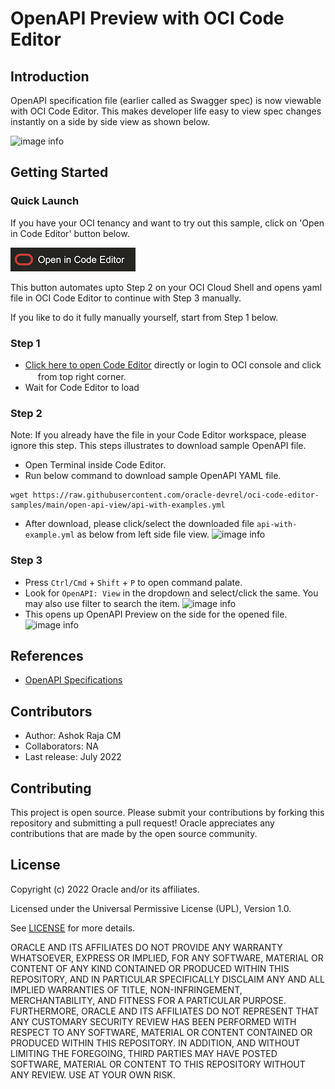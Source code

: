 # OpenAPI Preview with OCI Code Editor

## Introduction
OpenAPI specification file (earlier called as Swagger spec) is now viewable with OCI Code Editor. This makes developer life easy to view spec changes instantly on a side by side view as shown below.

![image info](./images/oci-ce-openapi-preview.png)

## Getting Started

### Quick Launch

If you have your OCI tenancy and want to try out this sample, click on 'Open in Code Editor' button below.

[<img src="https://raw.githubusercontent.com/oracle-devrel/oci-code-editor-samples/main/images/open-in-code-editor.png" />](https://cloud.oracle.com/?region=home&cs_repo_url=https://github.com/oracle-devrel/oci-code-editor-samples.git&cs_open_ce=true&cs_readme_path=open-api-view/api-with-examples.yml)

This button automates upto Step 2 on your OCI Cloud Shell and opens yaml file in OCI Code Editor to continue with Step 3 manually.

If you like to do it fully manually yourself, start from Step 1 below.

### Step 1
* [Click here to open Code Editor](https://cloud.oracle.com/?bdcstate=maximized&codeeditor=true) directly or login to OCI console and click  <img src="../images/oci-ce-icon.png" width="16" height="16" /> from top right corner.
* Wait for Code Editor to load

### Step 2
Note: If you already have the file in your Code Editor workspace, please ignore this step. This steps illustrates to download sample OpenAPI file.
* Open Terminal inside Code Editor.
* Run below command to download sample OpenAPI YAML file.
```
wget https://raw.githubusercontent.com/oracle-devrel/oci-code-editor-samples/main/open-api-view/api-with-examples.yml
```
* After download, please click/select the downloaded file `api-with-example.yml` as below from left side file view.
![image info](./images/oci-ce-openapi-file-view.png)

### Step 3
* Press `Ctrl/Cmd` + `Shift` + `P` to open command palate.
* Look for `OpenAPI: View` in the dropdown and select/click the same. You may also use filter to search the item.
![image info](./images/oci-ce-openapi-dropdown.png)
* This opens up OpenAPI Preview on the side for the opened file.
![image info](./images/oci-ce-openapi-final-view.png)

## References
* [OpenAPI Specifications](https://swagger.io/specification/)

## Contributors
* Author: Ashok Raja CM
* Collaborators: NA
* Last release: July 2022

## Contributing
This project is open source.  Please submit your contributions by forking this repository and submitting a pull request!  Oracle appreciates any contributions that are made by the open source community.

## License
Copyright (c) 2022 Oracle and/or its affiliates.

Licensed under the Universal Permissive License (UPL), Version 1.0.

See [LICENSE](../LICENSE) for more details.

ORACLE AND ITS AFFILIATES DO NOT PROVIDE ANY WARRANTY WHATSOEVER, EXPRESS OR IMPLIED, FOR ANY SOFTWARE, MATERIAL OR CONTENT OF ANY KIND CONTAINED OR PRODUCED WITHIN THIS REPOSITORY, AND IN PARTICULAR SPECIFICALLY DISCLAIM ANY AND ALL IMPLIED WARRANTIES OF TITLE, NON-INFRINGEMENT, MERCHANTABILITY, AND FITNESS FOR A PARTICULAR PURPOSE.  FURTHERMORE, ORACLE AND ITS AFFILIATES DO NOT REPRESENT THAT ANY CUSTOMARY SECURITY REVIEW HAS BEEN PERFORMED WITH RESPECT TO ANY SOFTWARE, MATERIAL OR CONTENT CONTAINED OR PRODUCED WITHIN THIS REPOSITORY. IN ADDITION, AND WITHOUT LIMITING THE FOREGOING, THIRD PARTIES MAY HAVE POSTED SOFTWARE, MATERIAL OR CONTENT TO THIS REPOSITORY WITHOUT ANY REVIEW. USE AT YOUR OWN RISK. 